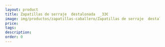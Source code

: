 ```yaml
---
layout: product
title: Zapatillas de serraje  destalonada  _33€
image: img/productos/zapatillas-caballero/Zapatillas de serraje  destalonada  _33€.jpeg
price: 
tags: 
description: 
order: 0
---
```

